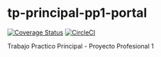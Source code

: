 # tp-principal-pp1-portal

[![Coverage Status](https://coveralls.io/repos/github/TPPrincipal-PP1-LCS/tp-principal-portal/badge.svg?branch=main)](https://coveralls.io/github/TPPrincipal-PP1-LCS/tp-principal-portal?branch=main) [![CircleCI](https://circleci.com/gh/TPPrincipal-PP1-LCS/tp-principal-portal/tree/main.svg?style=svg&circle-token=3dab349306933e6def92ad11bdc70f972c04e83c)](https://circleci.com/gh/TPPrincipal-PP1-LCS/tp-principal-portal/tree/main)

Trabajo Practico Principal - Proyecto Profesional 1
